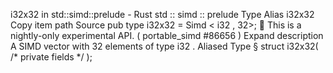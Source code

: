 i32x32 in std::simd::prelude - Rust
std
::
simd
::
prelude
Type Alias
i32x32
Copy item path
Source
pub type i32x32 =
Simd
<
i32
, 32>;
🔬
This is a nightly-only experimental API. (
portable_simd
#86656
)
Expand description
A SIMD vector with 32 elements of type
i32
.
Aliased Type
§
struct i32x32(
/* private fields */
);